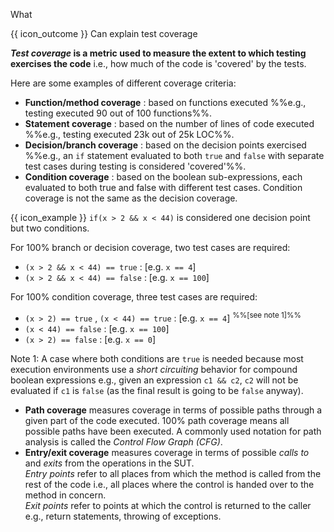 <span id="title">What</span>

<span id="prereqs"></span>

<span id="outcomes">{{ icon_outcome }} Can explain test coverage</span>

<div id="body">

**_Test coverage_ is a metric used to measure the extent to which testing exercises the code** i.e., how much of the code is 'covered' by the tests.

Here are some examples of different coverage criteria:

* **Function/method coverage** : based on functions executed %%e.g., testing executed 90 out of 100 functions%%.
* **Statement coverage** : based on the number of lines of code executed %%e.g., testing executed 23k out of 25k LOC%%.
* **Decision/branch coverage** : based on the decision points exercised %%e.g., an `if` statement evaluated to both `true` and `false` with separate test cases during testing is considered 'covered'%%.
* **Condition coverage** : based on the boolean sub-expressions, each evaluated to both true and false with different test cases. Condition coverage is not the same as the decision coverage.

<box>

{{ icon_example }} `if(x > 2 && x < 44)` is considered one decision point but two conditions.

For 100% branch or decision coverage, two test cases are required:

  * `(x > 2 && x < 44) == true` :  [e.g. `x == 4`]
  * `(x > 2 && x < 44) == false` :  [e.g. `x == 100`]

For 100% condition coverage, three test cases are required:

  * `(x > 2) == true` , `(x < 44) == true` : [e.g. `x == 4`] <sup>%%[see note 1]%%</sup>
  * `(x < 44) == false` : [e.g. `x == 100`]
  * `(x > 2) == false` : [e.g. `x == 0`]

Note 1: A case where both conditions are `true` is needed because most execution environments use a _short circuiting_ behavior for compound boolean expressions e.g., given an expression `c1 && c2`, `c2` will not be evaluated if `c1` is `false` (as the final result is going to be `false` anyway).
</box>


* **Path coverage** measures coverage in terms of possible paths through a given part of the code executed. 100% path coverage means all possible paths have been executed. A commonly used notation for path analysis is called the _Control Flow Graph (CFG)_.
* **Entry/exit coverage** measures coverage in terms of possible _calls to_ and _exits_ from the operations in the SUT.<br>
  _Entry points_ refer to all places from which the method is called from the rest of the code i.e., all places where the control is handed over to the method in concern.<br>
  _Exit points_ refer to points at which the control is returned to the caller e.g., return statements, throwing of exceptions.

</div>

<div id="extras">
<include src="exercisesPanel.md" boilerplate/>
</div>
